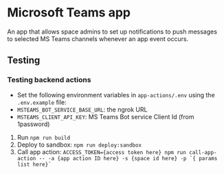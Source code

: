 # Microsoft Teams app

An app that allows space admins to set up notifications to push messages to selected MS Teams channels whenever an app event occurs.

## Testing

### Testing backend actions

- Set the following environment variables in `app-actions/.env` using the `.env.example` file:
- `MSTEAMS_BOT_SERVICE_BASE_URL`: the ngrok URL
- `MSTEAMS_CLIENT_API_KEY`: MS Teams Bot service Client Id (from 1password)

1. Run `npm run build`
2. Deploy to sandbox: `npm run deploy:sandbox`
3. Call app action: `` ACCESS_TOKEN={access token here} npm run call-app-action -- -a {app action ID here} -s {space id here} -p `{ params list here}` ``
